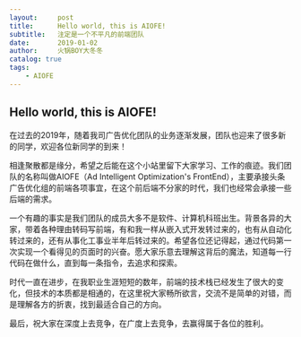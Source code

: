 ```yaml
---
layout:     post
title:      Hello world, this is AIOFE!
subtitle:   注定是一个不平凡的前端团队
date:       2019-01-02
author:     火锅BOY大冬冬
catalog: true
tags:
    - AIOFE
---
```


## Hello world, this is AIOFE!


在过去的2019年，随着我司广告优化团队的业务逐渐发展，团队也迎来了很多新的同学，欢迎各位新同学的到来！

相逢聚散都是缘分，希望之后能在这个小站里留下大家学习、工作的痕迹。我们团队的名称叫做AIOFE（Ad Intelligent Optimization's FrontEnd），主要承接头条广告优化组的前端各项事宜，在这个前后端不分家的时代，我们也经常会承接一些后端的需求。

一个有趣的事实是我们团队的成员大多不是软件、计算机科班出生。背景各异的大家，带着各种理由转码写前端，有和我一样从嵌入式开发转过来的，也有从自动化转过来的，还有从事化工事业半年后转过来的。希望各位还记得起，通过代码第一次实现一个看得见的页面时的兴奋。愿大家乐意去理解这背后的魔法，知道每一行代码在做什么，直到每一条指令，去追求和探索。

时代一直在进步，在我职业生涯短短的数年，前端的技术栈已经发生了很大的变化，但技术的本质都是相通的，在这里祝大家畅所欲言，交流不是简单的对错，而是理解各方的折衷，找到最适合自己的方向。



最后，祝大家在深度上去竞争，在广度上去竞争，去赢得属于各位的胜利。
